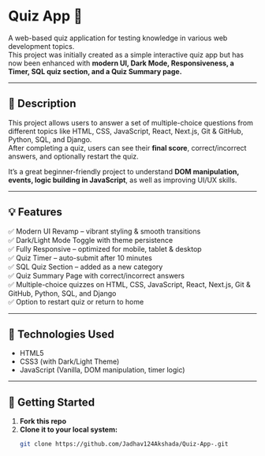# Quiz App 🧠

A web-based quiz application for testing knowledge in various web development topics.  
This project was initially created as a simple interactive quiz app but has now been enhanced with **modern UI, Dark Mode, Responsiveness, a Timer, SQL quiz section, and a Quiz Summary page.**  

---

## 📖 Description

This project allows users to answer a set of multiple-choice questions from different topics like HTML, CSS, JavaScript, React, Next.js, Git & GitHub, Python, SQL, and Django.  
After completing a quiz, users can see their **final score**, correct/incorrect answers, and optionally restart the quiz.  

It’s a great beginner-friendly project to understand **DOM manipulation, events, logic building in JavaScript**, as well as improving UI/UX skills.

---

## 💡 Features

✅ Modern UI Revamp – vibrant styling & smooth transitions  
✅ Dark/Light Mode Toggle with theme persistence  
✅ Fully Responsive – optimized for mobile, tablet & desktop  
✅ Quiz Timer – auto-submit after 10 minutes  
✅ SQL Quiz Section – added as a new category  
✅ Quiz Summary Page with correct/incorrect answers  
✅ Multiple-choice quizzes on HTML, CSS, JavaScript, React, Next.js, Git & GitHub, Python, SQL, and Django  
✅ Option to restart quiz or return to home  

---

## 🔧 Technologies Used

- HTML5  
- CSS3 (with Dark/Light Theme)  
- JavaScript (Vanilla, DOM manipulation, timer logic)  

---

## 🏁 Getting Started

1. **Fork this repo**
2. **Clone it to your local system:**
   ```bash
   git clone https://github.com/Jadhav124Akshada/Quiz-App-.git